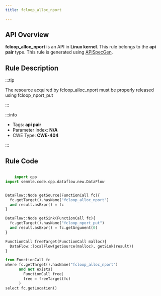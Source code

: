 ```yaml
---
title: fcloop_alloc_nport

---
```



## API Overview
**fcloop_alloc_nport** is an API in **Linux kernel**. This rule belongs to the **api pair** type. This rule is generated using [APISpecGen](../../tools/APISpecGen).
## Rule Description

:::tip

The resource acquired by fcloop_alloc_nport must be properly released using fcloop_nport_put

:::

:::info

- Tags: **api pair**
- Parameter Index: **N/A**
- CWE Type: **CWE-404**

:::

## Rule Code
```python

    import cpp
import semmle.code.cpp.dataflow.new.DataFlow


DataFlow::Node getSource(FunctionCall fc){
  fc.getTarget().hasName("fcloop_alloc_nport")
  and result.asExpr() = fc
}

DataFlow::Node getSink(FunctionCall fc){
  fc.getTarget().hasName("fcloop_nport_put")
  and result.asExpr() = fc.getArgument(0)
}

FunctionCall freeTarget(FunctionCall malloc){
  DataFlow::localFlow(getSource(malloc), getSink(result))
}

from FunctionCall fc
where fc.getTarget().hasName("fcloop_alloc_nport")
      and not exists(
        FunctionCall free| 
        free = freeTarget(fc)
      )
select fc.getLocation()

    
```